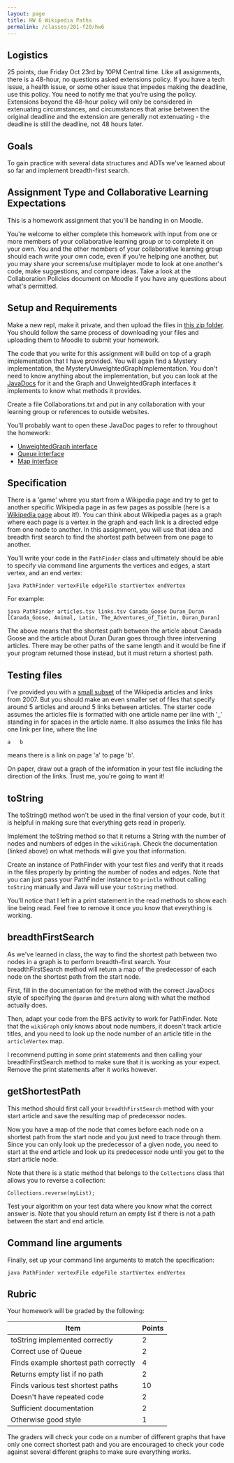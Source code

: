 ```yaml
---
layout: page
title: HW 6 Wikipedia Paths
permalink: /classes/201-f20/hw6
---
```


## Logistics
25 points, due Friday Oct 23rd by 10PM Central time. Like all assignments, there is a 48-hour, no questions asked extensions policy. If you have a tech issue, a health issue, or some other issue that impedes making the deadline, use this policy. You need to notify me that you're using the policy. Extensions beyond the 48-hour policy will only be considered in extenuating circumstances, and circumstances that arise between the original deadline and the extension are generally not extenuating - the deadline is still the deadline, not 48 hours later.

## Goals
To gain practice with several data structures and ADTs we've learned about so far and implement breadth-first search.

## Assignment Type and Collaborative Learning Expectations
This is a homework assignment that you'll be handing in on Moodle.

You're welcome to either complete this homework with input from one or more members of your collaborative learning group or to complete it on your own. You and the other members of your collaborative learning group should each write your own code, even if you're helping one another, but you may share your screens/use multiplayer mode to look at one another's code, make suggestions, and compare ideas. Take a look at the Collaboration Policies document on Moodle if you have any questions about what's permitted.

## Setup and Requirements
Make a new repl, make it private, and then upload the files in [this zip folder](/classes/201-f20/HW6-Pathfinder-Starter.zip). You should follow the same process of downloading your files and uploading them to Moodle to submit your homework. 

The code that you write for this assignment will build on top of a graph implementation that I have provided. You will again find a Mystery implementation, the MysteryUnweightedGraphImplementation. You don't need to know anything about the implementation, but you can look at the [JavaDocs](/classes/201-f20/hw-6javadoc) for it and the Graph and UnweightedGraph interfaces it implements to know what methods it provides.

Create a file Collaborations.txt and put in any collaboration with your learning group or references to outside websites.

You'll probably want to open these JavaDoc pages to refer to throughout the homework:

* [UnweightedGraph interface](/classes/201-f20/hw-6javadoc)
* [Queue interface](https://docs.oracle.com/en/java/javase/11/docs/api/java.base/java/util/Queue.html)
* [Map interface](https://docs.oracle.com/javase/8/docs/api/java/util/Map.html)

## Specification
There is a 'game' where you start from a Wikipedia page and try to get to another specific Wikipedia page in as few pages as possible (here is a [Wikipedia page](http://en.wikipedia.org/wiki/Wikipedia:Six_degrees_of_Wikipedia) about it!). You can think about Wikipedia pages as a graph where each page is a vertex in the graph and each link is a directed edge from one node to another. In this assignment, you will use that idea and breadth first search to find the shortest path between from one page to another.

You'll write your code in the `PathFinder` class and ultimately should be able to specify via command line arguments the vertices and edges, a start vertex, and an end vertex:
```
java PathFinder vertexFile edgeFile startVertex endVertex
```

For example:
```
java PathFinder articles.tsv links.tsv Canada_Goose Duran_Duran
[Canada_Goose, Animal, Latin, The_Adventures_of_Tintin, Duran_Duran]
```

The above means that the shortest path between the article about Canada Goose and the article about Duran Duran goes through three intervening articles. There may be other paths of the same length and it would be fine if your program returned those instead, but it must return a shortest path.

## Testing files
I've provided you with a [small subset](https://snap.stanford.edu/data/wikispeedia.html) of the Wikipedia articles and links from 2007. But you should make an even smaller set of files that specify around 5 articles and around 5 links between articles. The starter code assumes the articles file is formatted with one article name per line with '_' standing in for spaces in the article name. It also assumes the links file has one link per line, where the line
```
a   b
```
means there is a link on page 'a' to page 'b'.

On paper, draw out a graph of the information in your test file including the direction of the links. Trust me, you're going to want it!

## toString
The toString() method won't be used in the final version of your code, but it is helpful in making sure that everything gets read in properly.

Implement the toString method so that it returns a String with the number of nodes and numbers of edges in the `wikiGraph`. Check the documentation (linked above) on what methods will give you that information.

Create an instance of PathFinder with your test files and verify that it reads in the files properly by printing the number of nodes and edges. Note that you can just pass your PathFinder instance to `println` without calling `toString` manually and Java will use your `toString` method.

You'll notice that I left in a print statement in the read methods to show each line being read. Feel free to remove it once you know that everything is working.

## breadthFirstSearch
As we've learned in class, the way to find the shortest path between two nodes in a graph is to perform breadth-first search. Your breadthFirstSearch method will return a map of the predecessor of each node on the shortest path from the start node.

First, fill in the documentation for the method with the correct JavaDocs style of specifying the `@param` and `@return` along with what the method actually does.

Then, adapt your code from the BFS activity to work for PathFinder. Note that the `wikiGraph` only knows about node numbers, it doesn't track article titles, and you need to look up the node number of an article title in the `articleVertex` map.

I recommend putting in some print statements and then calling your breadthFirstSearch method to make sure that it is working as your expect. Remove the print statements after it works however.

## getShortestPath
This method should first call your `breadthFirstSearch` method with your start article and save the resulting map of predecessor nodes.

Now you have a map of the node that comes before each node on a shortest path from the start node and you just need to trace through them.
Since you can only look up the predecessor of a given node, you need to start at the end article and look up its predecessor node until you get to the start article node.

Note that there is a static method that belongs to the `Collections` class that allows you to reverse a collection:
```
Collections.reverse(myList);
```

Test your algorithm on your test data where you know what the correct answer is. Note that you should return an empty list if there is not a path between the start and end article.

## Command line arguments
Finally, set up your command line arguments to match the specification:
```
java PathFinder vertexFile edgeFile startVertex endVertex
```

## Rubric
Your homework will be graded by the following:

| Item | Points |
|-------|--------|
| toString implemented correctly | 2 |
| Correct use of Queue | 2 |
| Finds example shortest path correctly | 4 |
| Returns empty list if no path | 2 |
| Finds various test shortest paths | 10 |
| Doesn't have repeated code | 2 |
| Sufficient documentation | 2 |
| Otherwise good style | 1 |

The graders will check your code on a number of different graphs that have only one correct shortest path and you are encouraged to check your code against several different graphs to make sure everything works.
